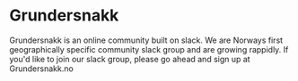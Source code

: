 # Grundersnakk

Grundersnakk is an online community built on slack. We are Norways first  geographically specific community slack group and are growing rappidly. If you'd like to join our slack group, please go ahead and sign up at Grundersnakk.no
